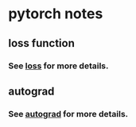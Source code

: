 # pytorch notes

## loss function

### See [loss](https://github.com/SmallHedgehog/pytorch_notes/tree/master/loss) for more details.

## autograd

### See [autograd](https://github.com/SmallHedgehog/pytorch_notes/tree/master/autograd) for more details.